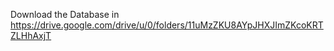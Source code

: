 Download the Database in https://drive.google.com/drive/u/0/folders/11uMzZKU8AYpJHXJImZKcoKRTZLHhAxjT
